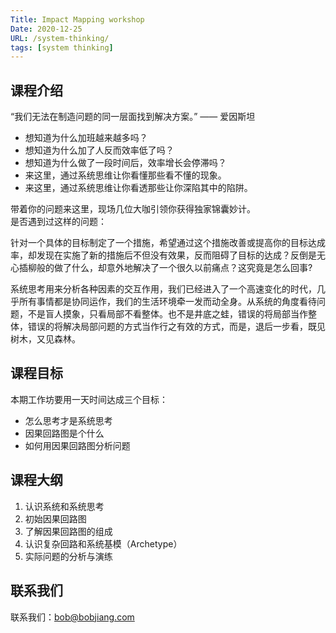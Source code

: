 ```yaml
---
Title: Impact Mapping workshop
Date: 2020-12-25
URL: /system-thinking/
tags: [system thinking]
---
```


## 课程介绍

“我们无法在制造问题的同一层面找到解决方案。”
                        —— 爱因斯坦

- 想知道为什么加班越来越多吗？
- 想知道为什么加了人反而效率低了吗？
- 想知道为什么做了一段时间后，效率增长会停滞吗？
- 来这里，通过系统思维让你看懂那些看不懂的现象。
- 来这里，通过系统思维让你看透那些让你深陷其中的陷阱。

带着你的问题来这里，现场几位大咖引领你获得独家锦囊妙计。  
是否遇到过这样的问题：

针对一个具体的目标制定了一个措施，希望通过这个措施改善或提高你的目标达成率，却发现在实施了新的措施后不但没有效果，反而阻碍了目标的达成？反倒是无心插柳般的做了什么，却意外地解决了一个很久以前痛点？这究竟是怎么回事?

系统思考用来分析各种因素的交互作用，我们已经进入了一个高速变化的时代，几乎所有事情都是协同运作，我们的生活环境牵一发而动全身。从系统的角度看待问题，不是盲人摸象，只看局部不看整体。也不是井底之蛙，错误的将局部当作整体，错误的将解决局部问题的方式当作行之有效的方式，而是，退后一步看，既见树木，又见森林。

## 课程目标

本期工作坊要用一天时间达成三个目标：

- 怎么思考才是系统思考
- 因果回路图是个什么
- 如何用因果回路图分析问题

## 课程大纲

1. 认识系统和系统思考
2. 初始因果回路图
3. 了解因果回路图的组成
4. 认识复杂回路和系统基模（Archetype）
5. 实际问题的分析与演练

## 联系我们

联系我们：bob@bobjiang.com